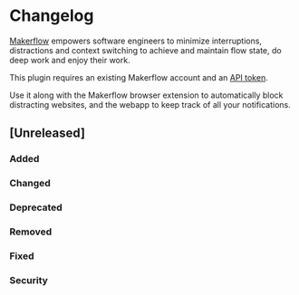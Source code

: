 # Changelog
[Makerflow](https://makerflow.co) empowers software engineers to minimize interruptions, distractions and context 
switching to achieve and maintain flow state, do deep work and enjoy their work.
<p></p>
This plugin requires an existing Makerflow account and an <a href="https://app.makerflow.co/settings#api">API token</a>.
<p></p>
Use it along with the Makerflow browser extension to automatically block distracting websites, and the webapp to keep 
track of all your notifications.

## [Unreleased]

### Added

### Changed

### Deprecated

### Removed

### Fixed

### Security
